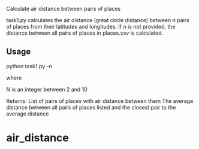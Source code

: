 Calculate air distance between pairs of places

task1.py calculates the air distance (great circle distance) between n pairs of places from
their latitudes and longitudes. If n is not provided, the distance between all pairs of places
in places.csv is calculated.

## Usage

python task1.py -n

where

N is an integer between 2 and 10


Returns:
List of pairs of places with air distance between them
The average distance between all pairs of places listed and the closest pair to the average distance
# air_distance
